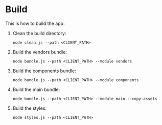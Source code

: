 # Build

This is how to build the app:

1. Clean the build directory:
    ```
    node clean.js --path <CLIENT_PATH> 
    ```
2. Build the vendors bundle:
    ```
    node bundle.js --path <CLIENT_PATH> --module vendors 
    ```
3. Build the components bundle:
    ```
    node bundle.js --path <CLIENT_PATH> --module components 
    ```
4. Build the main bundle:
    ```
    node bundle.js --path <CLIENT_PATH> --module main --copy-assets 
    ```    
5. Build the styles:
    ```
    node styles.js --path <CLIENT_PATH>
    ```


